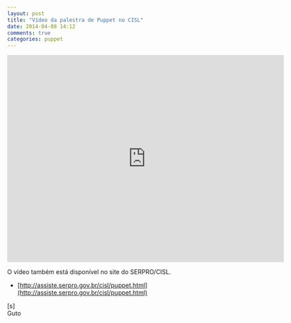 ```yaml
---
layout: post
title: "Vídeo da palestra de Puppet no CISL"
date: 2014-04-08 14:12
comments: true
categories: puppet
---
```


<iframe width="640" height="480" src="http://www.youtube.com/embed/LqasY4-npXU" frameborder="0" allowfullscreen></iframe>

O vídeo também está disponível no site do SERPRO/CISL.

* [http://assiste.serpro.gov.br/cisl/puppet.html](http://assiste.serpro.gov.br/cisl/puppet.html)


[s]<br>
Guto